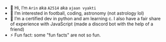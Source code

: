 - 👋 Hi, I’m ```Arin``` aka ```A2514``` aka ```ajaan vyakti```
- 👀 I’m interested in football, coding, astronomy (not astrology lol) 
- 🌱 I’m a certified dev in python and am learning c. I also have a fair share of experience with JavaScript (made a discord bot with the help of a friend)
- ⚡ Fun fact: some "fun facts" are not so fun.

<!---
A2508S/A2508S is a ✨ special ✨ repository because its `README.md` (this file) appears on your GitHub profile.
You can click the Preview link to take a look at your changes.
--->
